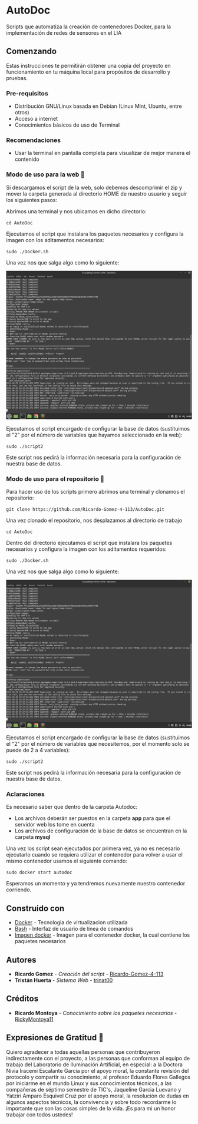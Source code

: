 # AutoDoc

Scripts que automatiza la creación de contenedores Docker, para la implementación de redes de sensores en el LIA 

## Comenzando

Estas instrucciones te permitirán obtener una copia del proyecto en funcionamiento en tu máquina local para propósitos de desarrollo y pruebas.

### Pre-requisitos

* Distribución GNU/Linux basada en Debian (Linux Mint, Ubuntu, entre otros)
* Acceso a internet
* Conocimientos básicos de uso de Terminal

### Recomendaciones
* Usar la terminal en pantalla completa para visualizar de mejor manera el contenido

### Modo de uso para la web 🔧

Si descargamos el script de la web, solo debemos descomprimir el zip y mover la carpeta generada al directorio HOME de nuestro usuario y seguir los siguientes pasos:

Abrimos una terminal y nos ubicamos en dicho directorio:

```
cd AutoDoc
```

Ejecutamos el script que instalara los paquetes necesarios y configura la imagen con los aditamentos necesarios:

```
sudo ./Docker.sh
```
Una vez nos que salga algo como lo siguiente:

![Screenshot](screenshot.png)

Ejecutamos el script encargado de configurar la base de datos (sustituimos el "2" por el número de variables que hayamos seleccionado en la web):

```
sudo ./script2
```
Este script nos pedirá la información necesaria para la configuración de nuestra base de datos.

### Modo de uso para el repositorio 🔧

Para hacer uso de los scripts primero abrimos una terminal y clonamos el repositorio:

```
git clone https://github.com/Ricardo-Gomez-4-113/AutoDoc.git
```
Una vez clonado el repositorio, nos desplazamos al directorio de trabajo

```
cd AutoDoc
```
Dentro del directorio ejecutamos el script que instalara los paquetes necesarios y configura la imagen con los aditamentos requeridos:

```
sudo ./Docker.sh
```
Una vez nos que salga algo como lo siguiente:

![Screenshot](screenshot.png)

Ejecutamos el script encargado de configurar la base de datos (sustituimos el "2" por el número de variables que necesitemos, por el momento solo se puede de 2 a 4 variables):

```
sudo ./script2
```
Este script nos pedirá la información necesaria para la configuración de nuestra base de datos.

### Aclaraciones 

Es necesario saber que dentro de la carpeta Autodoc:

* Los archivos deberán ser puestos en la carpeta **app** para que el servidor web los tome en cuenta
* Los archivos de configuración de la base de datos se encuentran en la carpeta **mysql**


Una vez los script sean ejecutados por primera vez, ya no es necesario ejecutarlo cuando se requiera utilizar el contenedor para volver a usar el mismo contenedor usamos el siguiente comando:


```
sudo docker start autodoc
```
Esperamos un momento y ya tendremos nuevamente nuestro contenedor corriendo.

## Construido con

* [Docker](https://docs.docker.com/get-started/overview/) - Tecnologia de virtualizacion utilizada
* [Bash](https://tiswww.case.edu/php/chet/bash/bashtop.html) - Interfaz de usuario de línea de comandos
* [Imagen docker](https://hub.docker.com/r/mattrayner/lamp) - Imagen para el contenedor docker, la cual contiene los paquetes necesarios

## Autores

* **Ricardo Gomez** - *Creación del script* - [Ricardo-Gomez-4-113](https://github.com/Ricardo-Gomez-4-113)
* **Tristán Huerta** - *Sistema Web* - [trinat00](https://github.com/trinat00)

## Créditos

* **Ricardo Montoya** - *Conocimiento sobre los paquetes necesarios* - [RickyMontoya11](https://github.com/RickyMontoya11)


## Expresiones de Gratitud 🎁

Quiero agradecer a todas aquellas personas que contribuyeron indirectamente con el proyecto, a las personas que conforman al equipo de trabajo del Laboratorio de Iluminación Artificial, en especial: a la Doctora Nivia Iracemi Escalante Garcia por el apoyo moral, la constante revisión del protocolo y compartir su conocimiento, al profesor Eduardo Flores Gallegos por iniciarme en el mundo Linux y sus conocimientos técnicos, a las compañeras de séptimo semestre de TIC's, Jaqueline Garcia Luevano y Yatziri Amparo Esquivel Cruz por el apoyo moral, la resolución de dudas en algunos aspectos técnicos, la convivencia y sobre todo recordarme lo importante que son las cosas simples de la vida. ¡Es para mi un honor trabajar con todos ustedes!